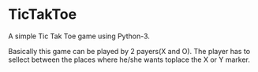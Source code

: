 # TicTakToe
A simple Tic Tak Toe game using Python-3.



Basically this game can be played by 2 payers(X and O).
The player has to sellect between the places where he/she wants toplace the X or Y marker.
